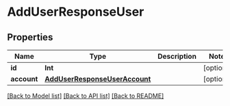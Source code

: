 # AddUserResponseUser

## Properties
Name | Type | Description | Notes
------------ | ------------- | ------------- | -------------
**id** | **Int** |  | [optional] 
**account** | [**AddUserResponseUserAccount**](AddUserResponseUserAccount.md) |  | [optional] 

[[Back to Model list]](../README.md#documentation-for-models) [[Back to API list]](../README.md#documentation-for-api-endpoints) [[Back to README]](../README.md)


